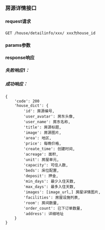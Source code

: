 
### 房源详情接口

#### request请求

    GET /house/detailinfo/xxx/ xxx为house_id

#### params参数

#### response响应

##### 失败响应1：

##### 成功响应：

    {
        'code': 200
        'house_dict': {
            'id': 房源编号,
            'user_avatar': 房东头像,
            'user_name': 房东名称,
            'title': 房源标题,
            'image': 房源图片,
            'area': 地区,
            'price': 每晚价格,
            'create_time': 创建时间,
            'acreage': 面积,
            'unit': 房屋单元,
            'capacity': 可住人数,
            'beds': 床位配置,
            'deposit': 押金,
            'min_days': 最少入住天数,
            'max_days': 最多入住天数,
            'images': [image_url,] 房屋详情图片,
            'facilities': 房屋设施列表,
            'room': 房间数量,
            'order_count': 已下订单数量,
            'address': 详细地址
        }
    }